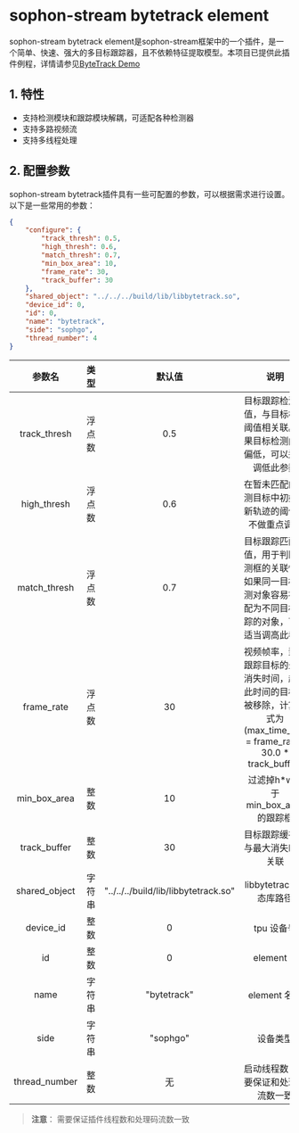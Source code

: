 # sophon-stream bytetrack element

sophon-stream bytetrack element是sophon-stream框架中的一个插件，是一个简单、快速、强大的多目标跟踪器，且不依赖特征提取模型。本项目已提供此插件例程，详情请参见[ByteTrack Demo](../../../samples/bytetrack/README.md)

## 1. 特性
* 支持检测模块和跟踪模块解耦，可适配各种检测器
* 支持多路视频流
* 支持多线程处理

## 2. 配置参数
sophon-stream bytetrack插件具有一些可配置的参数，可以根据需求进行设置。以下是一些常用的参数：

```json
{
    "configure": {
        "track_thresh": 0.5,
        "high_thresh": 0.6,
        "match_thresh": 0.7,
        "min_box_area": 10,
        "frame_rate": 30,
        "track_buffer": 30
    },
    "shared_object": "../../../build/lib/libbytetrack.so",
    "device_id": 0,
    "id": 0,
    "name": "bytetrack",
    "side": "sophgo",
    "thread_number": 4
}
```

|      参数名    |    类型    | 默认值 | 说明 |
|:-------------:| :-------: | :------------------:| :------------------------:|
|  track_thresh  |   浮点数   | 0.5 | 目标跟踪检测阈值，与目标检测阈值相关联。如果目标检测阈值偏低，可以适当调低此参数 |
|  high_thresh   |   浮点数   | 0.6 | 在暂未匹配的检测目标中初始化新轨迹的阈值，不做重点调整 |
|  match_thresh  |   浮点数   | 0.7 | 目标跟踪匹配阈值，用于判断检测框的关联性。如果同一目标检测对象容易被匹配为不同目标跟踪的对象，可以适当调高此参数 |
|  frame_rate    |   浮点数   | 30  | 视频帧率，影响跟踪目标的最大消失时间，超过此时间的目标将被移除，计算方式为(max_time_lost = frame_rate / 30.0 * track_buffer) |
|  min_box_area  |   整数    |  10 | 过滤掉h*w小于min_box_area的跟踪框 |
|  track_buffer  |   整数    |  30 | 目标跟踪缓存，与最大消失时间关联 |
|  shared_object |   字符串   |  "../../../build/lib/libbytetrack.so"  | libbytetrack 动态库路径 |
|  device_id  |    整数       |  0 | tpu 设备号 |
|     id      |    整数       | 0  | element id |
|     name    |    字符串     | "bytetrack" | element 名称 |
|     side    |    字符串     | "sophgo"| 设备类型 |
| thread_number |    整数     | 无 | 启动线程数，需要保证和处理码流数一致 |

> **注意**：
需要保证插件线程数和处理码流数一致
